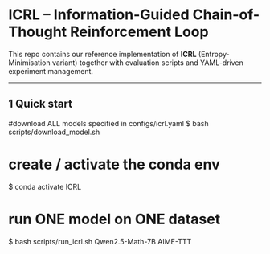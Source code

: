 # ICRL – Information-Guided Chain-of-Thought Reinforcement Loop

This repo contains our reference implementation of **ICRL** (Entropy-Minimisation variant) together with evaluation scripts and YAML-driven experiment management.

---

## 1  Quick start
#download ALL models specified in configs/icrl.yaml
$ bash scripts/download_model.sh

# create / activate the conda env
$ conda activate ICRL           

# run ONE model on ONE dataset
$ bash scripts/run_icrl.sh Qwen2.5-Math-7B AIME-TTT

